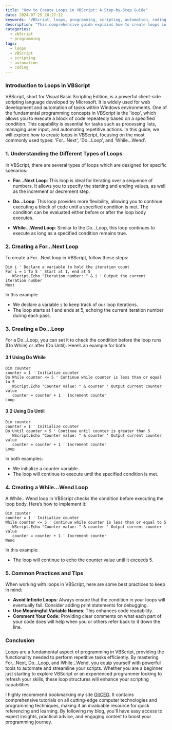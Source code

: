 ```yaml
---
title: "How to Create Loops in VBScript: A Step-by-Step Guide"
date: 2024-07-25 20:27:12
keywords: "VBScript, loops, programming, scripting, automation, coding techniques"
description: "This comprehensive guide explains how to create loops in VBScript, a powerful scripting language. Explore the different types of loops including 'For...Next', 'Do...Loop', and 'While...Wend'. Detailed examples and step-by-step instructions will help you implement these concepts effectively, enhancing your programming skills in VBScript. Learn how loops work, their applications in automating tasks, and common practices to error-proof your scripts. This guide is suitable for beginners and experienced programmers alike, providing a solid foundation for understanding looping mechanisms in VBScript."
categories:
  - vbScript
  - programming
tags:
  - loops
  - VBScript
  - scripting
  - automation
  - coding
---
```


### Introduction to Loops in VBScript

VBScript, short for Visual Basic Scripting Edition, is a powerful client-side scripting language developed by Microsoft. It is widely used for web development and automation of tasks within Windows environments. One of the fundamental programming concepts in VBScript is the 'loop', which allows you to execute a block of code repeatedly based on a specified condition. This capability is essential for tasks such as processing lists, managing user input, and automating repetitive actions. In this guide, we will explore how to create loops in VBScript, focusing on the most commonly used types: 'For...Next', 'Do...Loop', and 'While...Wend'.

<!-- more -->

### 1. Understanding the Different Types of Loops

In VBScript, there are several types of loops which are designed for specific scenarios:

- **For...Next Loop**: This loop is ideal for iterating over a sequence of numbers. It allows you to specify the starting and ending values, as well as the increment or decrement step.

- **Do...Loop**: This loop provides more flexibility, allowing you to continue executing a block of code until a specified condition is met. The condition can be evaluated either before or after the loop body executes.

- **While...Wend Loop**: Similar to the Do...Loop, this loop continues to execute as long as a specified condition remains true.

### 2. Creating a For...Next Loop

To create a For...Next loop in VBScript, follow these steps:

```vbscript
Dim i ' Declare a variable to hold the iteration count
For i = 1 To 5 ' Start at 1, end at 5
   WScript.Echo "Iteration number: " & i ' Output the current iteration number
Next
```

In this example:
- We declare a variable `i` to keep track of our loop iterations.
- The loop starts at 1 and ends at 5, echoing the current iteration number during each pass.

### 3. Creating a Do...Loop

For a Do...Loop, you can set it to check the condition before the loop runs (Do While) or after (Do Until). Here’s an example for both:

#### 3.1 Using Do While

```vbscript
Dim counter
counter = 1 ' Initialize counter
Do While counter <= 5 ' Continue while counter is less than or equal to 5
   WScript.Echo "Counter value: " & counter ' Output current counter value
   counter = counter + 1 ' Increment counter
Loop
```

#### 3.2 Using Do Until

```vbscript
Dim counter
counter = 1 ' Initialize counter
Do Until counter > 5 ' Continue until counter is greater than 5
   WScript.Echo "Counter value: " & counter ' Output current counter value
   counter = counter + 1 ' Increment counter
Loop
```

In both examples:
- We initialize a counter variable.
- The loop will continue to execute until the specified condition is met.

### 4. Creating a While...Wend Loop

A While...Wend loop in VBScript checks the condition before executing the loop body. Here’s how to implement it:

```vbscript
Dim counter
counter = 1 ' Initialize counter
While counter <= 5 ' Continue while counter is less than or equal to 5
   WScript.Echo "Counter value: " & counter ' Output current counter value
   counter = counter + 1 ' Increment counter
Wend
```

In this example:
- The loop will continue to echo the counter value until it exceeds 5. 

### 5. Common Practices and Tips

When working with loops in VBScript, here are some best practices to keep in mind:
- **Avoid Infinite Loops**: Always ensure that the condition in your loops will eventually fail. Consider adding print statements for debugging.
- **Use Meaningful Variable Names**: This enhances code readability.
- **Comment Your Code**: Providing clear comments on what each part of your code does will help when you or others refer back to it down the line.

### Conclusion

Loops are a fundamental aspect of programming in VBScript, providing the functionality needed to perform repetitive tasks efficiently. By mastering For...Next, Do...Loop, and While...Wend, you equip yourself with powerful tools to automate and streamline your scripts. Whether you are a beginner just starting to explore VBScript or an experienced programmer looking to refresh your skills, these loop structures will enhance your scripting capabilities.

I highly recommend bookmarking my site [GitCEO](https://gitceo.com). It contains comprehensive tutorials on all cutting-edge computer technologies and programming techniques, making it an invaluable resource for quick referencing and learning. By following my blog, you'll have easy access to expert insights, practical advice, and engaging content to boost your programming journey.